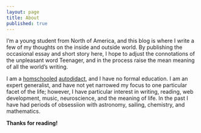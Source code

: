 ```yaml
---
layout: page
title: About
published: true
---
```


I’m a young student from North of America, and this blog is where I write a few of my thoughts on the inside and outside world. By publishing the occasional essay and short story here, I hope to adjust the connotations of the unpleasant word Teenager, and in the process raise the mean meaning of all the world’s writing.

I am a [homschooled](http://wikipedia.org/wiki/homeschooling) [autodidact](http://wikipedia.org/wiki/autodidact), and I have no formal education. I am an expert generalist, and have not yet narrowed my focus to one particular facet of the life; however, I have particular interest in writing, reading, web development, music, neuroscience, and the meaning of life. In the past I have had periods of obsessiion with astronomy, sailing, chemistry, and mathematics. 

**Thanks for reading!**